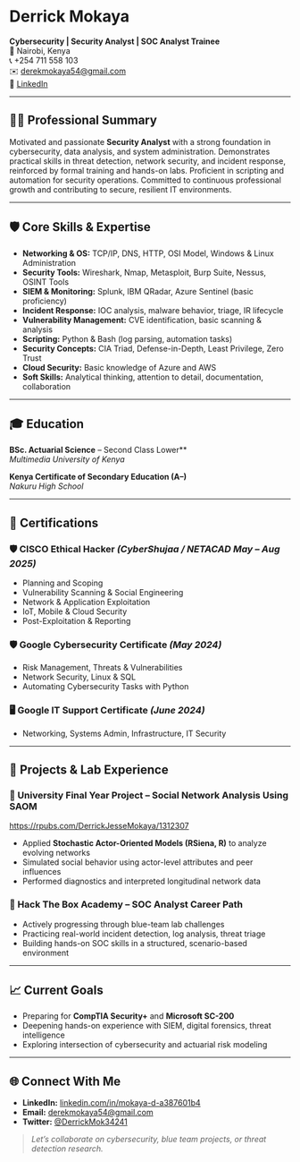 # Derrick Mokaya  
**Cybersecurity | Security Analyst | SOC Analyst Trainee**  
📍 Nairobi, Kenya  
📞 +254 711 558 103  
✉️ derekmokaya54@gmail.com  
🔗 [LinkedIn](https://www.linkedin.com/in/mokaya-d-a387601b4/)

---

## 👨‍💻 Professional Summary  
Motivated and passionate **Security Analyst** with a strong foundation in cybersecurity, data analysis, and system administration. Demonstrates practical skills in threat detection, network security, and incident response, reinforced by formal training and hands-on labs. Proficient in scripting and automation for security operations. Committed to continuous professional growth and contributing to secure, resilient IT environments.

---

## 🛡️ Core Skills & Expertise

- **Networking & OS:** TCP/IP, DNS, HTTP, OSI Model, Windows & Linux Administration  
- **Security Tools:** Wireshark, Nmap, Metasploit, Burp Suite, Nessus, OSINT Tools  
- **SIEM & Monitoring:** Splunk, IBM QRadar, Azure Sentinel (basic proficiency)  
- **Incident Response:** IOC analysis, malware behavior, triage, IR lifecycle  
- **Vulnerability Management:** CVE identification, basic scanning & analysis  
- **Scripting:** Python & Bash (log parsing, automation tasks)  
- **Security Concepts:** CIA Triad, Defense-in-Depth, Least Privilege, Zero Trust  
- **Cloud Security:** Basic knowledge of Azure and AWS  
- **Soft Skills:** Analytical thinking, attention to detail, documentation, collaboration

---

## 🎓 Education

**BSc. Actuarial Science** – Second Class Lower**  
*Multimedia University of Kenya*

**Kenya Certificate of Secondary Education (A–)**  
*Nakuru High School*

---

## 📜 Certifications

### 🛡️ CISCO Ethical Hacker *(CyberShujaa / NETACAD  May – Aug 2025)*
- Planning and Scoping
- Vulnerability Scanning & Social Engineering
- Network & Application Exploitation
- IoT, Mobile & Cloud Security
- Post-Exploitation & Reporting

### 🛡️ Google Cybersecurity Certificate *(May 2024)*
- Risk Management, Threats & Vulnerabilities
- Network Security, Linux & SQL
- Automating Cybersecurity Tasks with Python

### 🖥️ Google IT Support Certificate *(June 2024)*
- Networking, Systems Admin, Infrastructure, IT Security

---

## 🧪 Projects & Lab Experience

### **🎯 University Final Year Project – Social Network Analysis Using SAOM**
https://rpubs.com/DerrickJesseMokaya/1312307
- Applied **Stochastic Actor-Oriented Models (RSiena, R)** to analyze evolving networks  
- Simulated social behavior using actor-level attributes and peer influences  
- Performed diagnostics and interpreted longitudinal network data

### **🔐 Hack The Box Academy – SOC Analyst Career Path**
- Actively progressing through blue-team lab challenges  
- Practicing real-world incident detection, log analysis, threat triage  
- Building hands-on SOC skills in a structured, scenario-based environment

---

## 📈 Current Goals
- Preparing for **CompTIA Security+** and **Microsoft SC-200**  
- Deepening hands-on experience with SIEM, digital forensics, threat intelligence  
- Exploring intersection of cybersecurity and actuarial risk modeling

---

## 🌐 Connect With Me
- **LinkedIn:** [linkedin.com/in/mokaya-d-a387601b4](https://www.linkedin.com/in/mokaya-d-a387601b4/)  
- **Email:** derekmokaya54@gmail.com  
- **Twitter:** [@DerrickMok34241](https://x.com/DerrickMok34241)

> *Let’s collaborate on cybersecurity, blue team projects, or threat detection research.*
